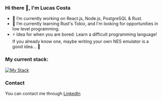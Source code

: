 ### Hi there 👋, I'm Lucas Costa

- 🔭 I’m currently working on React.js, Node.js, PostgreSQL & Rust. 
- 🌱 I’m currently learning Rust's Tokio, and I'm looking for opportunities in low level programming.
- ⚡ Idea for when you are bored: Learn a difficult programming language! If you already know one, maybe writing your own NES emulator is a good idea... 👀

### My current stack:
[![My Stack](https://skillicons.dev/icons?i=js,html,css,rust,react)](https://skillicons.dev)

### Contact
You can contact me through [LinkedIn](https://www.linkedin.com/in/lucas-costa-57b837224/)
